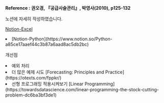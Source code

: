 <strong>Reference : 권오경, 『공급사슬관리』, 박영사(2010), p125-132</strong>

<p>노션에 자세히 작성하였습니다.</p>

  [Notion-Excel](https://www.notion.so/Excel-147b6add77c04639b631771a9ff1e517)
  
<li>
  [Notion-Python](https://www.notion.so/Python-a85ce17aaef44c3b87a6aad8ac5db2bc)
</li>

<p>개선점</p>
<li>
  예외 처리
<li>
  더 많은 예제 시도
  [Forecasting: Principles and Practice](https://otexts.com/fppkr/)
</li>
<li>
  선형 프로그래밍 적용시켜보기
  [Linear Programming](https://towardsdatascience.com/linear-programming-the-stock-cutting-problem-dc6ba3bf3de1)
</li>
